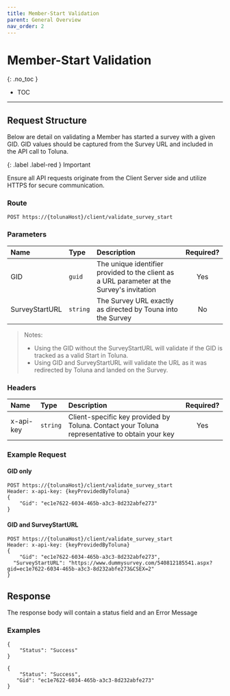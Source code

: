 ```yaml
---
title: Member-Start Validation
parent: General Overview
nav_order: 2
---
```


# Member-Start Validation
{: .no_toc }

* TOC

---

## Request Structure

Below are detail on validating a Member has started a survey with a given GID. GID values should be captured from the Survey URL and included in the API call to Toluna.


{: .label .label-red }
Important

Ensure all API requests originate from the Client Server side and utilize HTTPS for secure communication.

### Route

```plaintext
POST https://{tolunaHost}/client/validate_survey_start 
```

### Parameters

| Name | Type | Description | Required? | 
| :--- | :--- | :--- | :---: |
| GID | ```guid``` | The unique identifier provided to the client as a URL parameter at the Survey's invitation | Yes |
| SurveyStartURL | ```string``` | The Survey URL exactly as directed by Touna into the Survey | No |

> Notes:
> - Using the GID without the SurveyStartURL will validate if the GID is tracked as a valid Start in Toluna.
> - Using GID and SurveyStartURL will validate the URL as it was redirected by Toluna and landed on the Survey.

### Headers

| Name | Type | Description | Required? |
| :--- | :--- | :--- | :---: |
| x-api-key | ```string``` | Client-specific key provided by Toluna. Contact your Toluna representative to obtain your key | Yes |

### Example Request

#### GID only

```plaintext
POST https://{tolunaHost}/client/validate_survey_start 
Header: x-api-key: {keyProvidedByToluna} 
{ 
    "Gid": "ec1e7622-6034-465b-a3c3-8d232abfe273" 
} 
```

#### GID and SurveyStartURL

```plaintext
POST https://{tolunaHost}/client/validate_survey_start 
Header: x-api-key: {keyProvidedByToluna} 
{ 
    "Gid": "ec1e7622-6034-465b-a3c3-8d232abfe273", 
  "SurveyStartURL": "https://www.dummysurvey.com/540812185541.aspx?gid=ec1e7622-6034-465b-a3c3-8d232abfe273&CSEX=2" 
} 
```

## Response

The response body will contain a status field and an Error Message

### Examples

```plaintext
{ 
    "Status": "Success" 
} 
```

```plaintext
{ 
    "Status": "Success", 
   "Gid": "ec1e7622-6034-465b-a3c3-8d232abfe273" 
} 
```